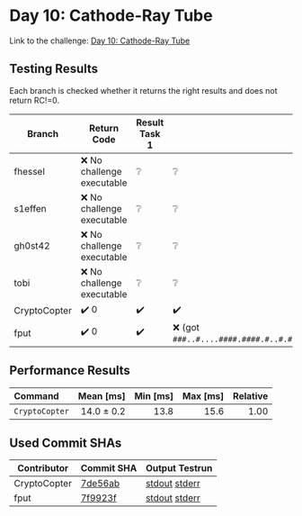 # Day 10: Cathode-Ray Tube

Link to the challenge: [Day 10: Cathode-Ray Tube](https://adventofcode.com/2022/day/10)

## Testing Results

Each branch is checked whether it returns the right results and does not return RC!=0.

| Branch | Return Code | Result Task 1 | Result Task 2 |
| ------ | ----------- | ------------- | ------------- |
| fhessel | ❌ No challenge executable | ❔ | ❔ |
| s1effen | ❌ No challenge executable | ❔ | ❔ |
| gh0st42 | ❌ No challenge executable | ❔ | ❔ |
| tobi | ❌ No challenge executable | ❔ | ❔ |
| CryptoCopter | ✔️ 0 | ✔️ | ✔️ |
| fput | ✔️ 0 | ✔️ | ❌ (got `###..#....####.####.#..#.#....###..###..#..#.#....#....#....#..#.#....#..#.#..#.#..#.#....###..###..#..#.#....#..#.###..###..#....#....#....#..#.#....###..#..#.#....#....#....#....#..#.#....#....#..#.#....####.####.#.....##..####.#....###...`) |

## Performance Results

| Command | Mean [ms] | Min [ms] | Max [ms] | Relative |
|:---|---:|---:|---:|---:|
| `CryptoCopter` | 14.0 ± 0.2 | 13.8 | 15.6 | 1.00 |


## Used Commit SHAs

| Contributor | Commit SHA | Output Testrun |
| ----------- | ---------- | -------------- |
| CryptoCopter | [7de56ab](https://github.com/LOEWE-emergenCITY/AdventOfCode2022/tree/7de56abd211358919565754a4a9af41c4bcc75d0/10) | [stdout](10/CryptoCopter.txt) [stderr](10/CryptoCopter-stderr.txt) |
| fput | [7f9923f](https://github.com/LOEWE-emergenCITY/AdventOfCode2022/tree/7f9923fd2a40a80c386c29bbf167c00634b1da66/10) | [stdout](10/fput.txt) [stderr](10/fput-stderr.txt) |


